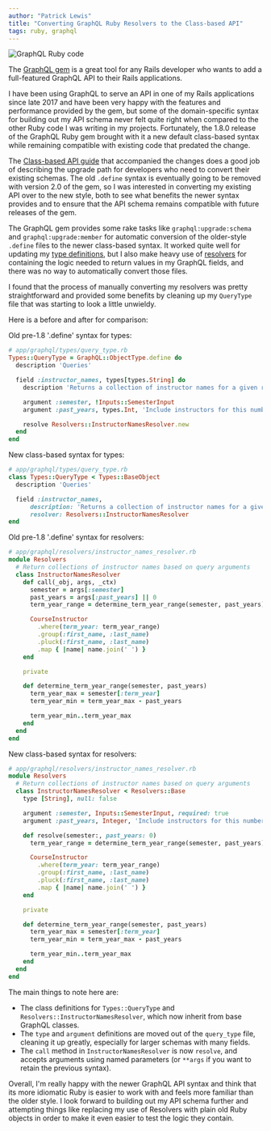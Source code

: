```yaml
---
author: "Patrick Lewis"
title: "Converting GraphQL Ruby Resolvers to the Class-based API"
tags: ruby, graphql
---
```


<img src="/blog/2019/02/28/converting-graphql-ruby-resolvers-to-the-class-based-api/banner.png" alt="GraphQL Ruby code" />

The [GraphQL gem](https://graphql-ruby.org/) is a great tool for any Rails developer who wants to add a full-featured GraphQL API to their Rails applications.

I have been using GraphQL to serve an API in one of my Rails applications since late 2017 and have been very happy with the features and performance provided by the gem, but some of the domain-specific syntax for building out my API schema never felt quite right when compared to the other Ruby code I was writing in my projects. Fortunately, the 1.8.0 release of the GraphQL Ruby gem brought with it a new default class-based syntax while remaining compatible with existing code that predated the change.

The [Class-based API guide](https://graphql-ruby.org/schema/class_based_api) that accompanied the changes does a good job of describing the upgrade path for developers who need to convert their existing schemas. The old `.define` syntax is eventually going to be removed with version 2.0 of the gem, so I was interested in converting my existing API over to the new style, both to see what benefits the newer syntax provides and to ensure that the API schema remains compatible with future releases of the gem.

The GraphQL gem provides some rake tasks like `graphql:upgrade:schema` and `graphql:upgrade:member` for automatic conversion of the older-style `.define` files to the newer class-based syntax. It worked quite well for updating my [type definitions](https://graphql-ruby.org/type_definitions/objects.html), but I also make heavy use of [resolvers](https://graphql-ruby.org/fields/resolvers.html) for containing the logic needed to return values in my GraphQL fields, and there was no way to automatically convert those files.

I found that the process of manually converting my resolvers was pretty straightforward and provided some benefits by cleaning up my `QueryType` file that was starting to look a little unwieldy.

Here is a before and after for comparison:


Old pre-1.8 '.define' syntax for types:

```ruby
# app/graphql/types/query_type.rb
Types::QueryType = GraphQL::ObjectType.define do
  description 'Queries'

  field :instructor_names, types[types.String] do
    description 'Returns a collection of instructor names for a given range of years'

    argument :semester, !Inputs::SemesterInput
    argument :past_years, types.Int, 'Include instructors for this number of past years'

    resolve Resolvers::InstructorNamesResolver.new
  end
end
```

New class-based syntax for types:

```ruby
# app/graphql/types/query_type.rb
class Types::QueryType < Types::BaseObject
  description 'Queries'

  field :instructor_names,
      description: 'Returns a collection of instructor names for a given range of years',
      resolver: Resolvers::InstructorNamesResolver
end
```



Old pre-1.8 '.define' syntax for resolvers:

```ruby
# app/graphql/resolvers/instructor_names_resolver.rb
module Resolvers
  # Return collections of instructor names based on query arguments
  class InstructorNamesResolver
    def call(_obj, args, _ctx)
      semester = args[:semester]
      past_years = args[:past_years] || 0
      term_year_range = determine_term_year_range(semester, past_years)

      CourseInstructor
        .where(term_year: term_year_range)
        .group(:first_name, :last_name)
        .pluck(:first_name, :last_name)
        .map { |name| name.join(' ') }
    end

    private

    def determine_term_year_range(semester, past_years)
      term_year_max = semester[:term_year]
      term_year_min = term_year_max - past_years

      term_year_min..term_year_max
    end
  end
end
```

New class-based syntax for resolvers:

```ruby
# app/graphql/resolvers/instructor_names_resolver.rb
module Resolvers
  # Return collections of instructor names based on query arguments
  class InstructorNamesResolver < Resolvers::Base
    type [String], null: false

    argument :semester, Inputs::SemesterInput, required: true
    argument :past_years, Integer, 'Include instructors for this number of past years', required: false

    def resolve(semester:, past_years: 0)
      term_year_range = determine_term_year_range(semester, past_years)

      CourseInstructor
        .where(term_year: term_year_range)
        .group(:first_name, :last_name)
        .pluck(:first_name, :last_name)
        .map { |name| name.join(' ') }
    end

    private

    def determine_term_year_range(semester, past_years)
      term_year_max = semester[:term_year]
      term_year_min = term_year_max - past_years

      term_year_min..term_year_max
    end
  end
end
```

The main things to note here are:

* The class definitions for `Types::QueryType` and `Resolvers::InstructorNamesResolver`, which now inherit from base GraphQL classes.
* The `type` and `argument` definitions are moved out of the `query_type` file, cleaning it up greatly, especially for larger schemas with many fields.
* The `call` method in `InstructorNamesResolver` is now `resolve`, and accepts arguments using named parameters (or `**args` if you want to retain the previous syntax).

Overall, I'm really happy with the newer GraphQL API syntax and think that its more idiomatic Ruby is easier to work with and feels more familiar than the older style. I look forward to building out my API schema further and attempting things like replacing my use of Resolvers with plain old Ruby objects in order to make it even easier to test the logic they contain.
